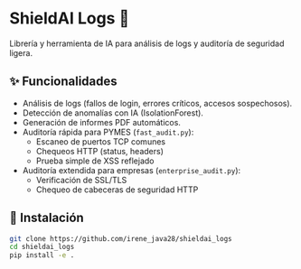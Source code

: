 # ShieldAI Logs 🚀

Librería y herramienta de IA para análisis de logs y auditoría de seguridad ligera.

## ✨ Funcionalidades
- Análisis de logs (fallos de login, errores críticos, accesos sospechosos).
- Detección de anomalías con IA (IsolationForest).
- Generación de informes PDF automáticos.
- Auditoría rápida para PYMES (`fast_audit.py`):
  - Escaneo de puertos TCP comunes
  - Chequeos HTTP (status, headers)
  - Prueba simple de XSS reflejado
- Auditoría extendida para empresas (`enterprise_audit.py`):
  - Verificación de SSL/TLS
  - Chequeo de cabeceras de seguridad HTTP

## 🔧 Instalación
```bash
git clone https://github.com/irene_java28/shieldai_logs
cd shieldai_logs
pip install -e .
